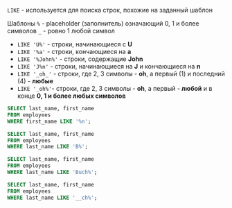 `LIKE` - используется для поиска строк, похожие на заданный шаблон

Шаблоны
`%` - placeholder (заполнитель) означающий 0, 1 и более символов
`_` - ровно 1 любой символ

- `LIKE 'U%'` - строки, начинающиеся с **U**
- `LIKE '%a'` - строки, кончающиеся на **а**
- `LIKE '%John%'` - строки, содержащие **John**
- `LIKE 'J%n'` - строки, начинающиеся на **J** и кончающиеся на **n**
- `LIKE '_oh_'` - строки, где 2, 3 символы - **oh**, а первый (1) и последний (4) - **любые**
- `LIKE '_oh%'`- строки, где 2, 3 символы - **oh**, а первый - **любой** и в конце **0, 1 и более любых символов**

```SQL
SELECT last_name, first_name
FROM employees
WHERE first_name LIKE '%n';

SELECT last_name, first_name
FROM employees
WHERE last_name LIKE 'B%';

SELECT last_name, first_name
FROM employees
WHERE last_name LIKE 'Buch%';

SELECT last_name, first_name
FROM employees
WHERE last_name LIKE '__ch%';
```
